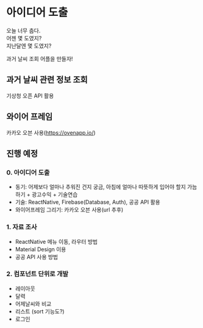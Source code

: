 # 아이디어 도출
오늘 너무 춥다.  
어젠 몇 도였지?  
지난달엔 몇 도였지?

과거 날씨 조회 어플을 만들자!

## 과거 날씨 관련 정보 조회
기상청 오픈 API 활용

## 와이어 프레임
카카오 오븐 사용(https://ovenapp.io/)

## 진행 예정
### 0. 아이디어 도출
- 동기: 어제보다 얼마나 추워진 건지 궁금, 아침에 얼마나 따뜻하게 입어야 할지 가늠하기 + 광고수익 + 기술연습
- 기술: ReactNative, Firebase(Database, Auth), 공공 API 활용
- 와이어프레임 그리기: 카카오 오븐 사용(url 추후)

### 1. 자료 조사
- ReactNative 메뉴 이동, 라우터 방법
- Material Design 이용
- 공공 API 사용 방법

### 2. 컴포넌트 단위로 개발
- 레이아웃
- 달력
- 어제날씨와 비교
- 리스트 (sort 기능도?)
- 로그인
